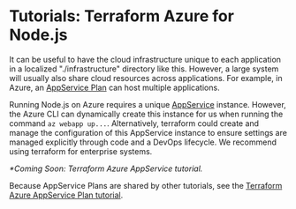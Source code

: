 # Tutorials: Terraform Azure for Node.js

It can be useful to have the cloud infrastructure unique to each application in a localized "./infrastructure" directory like this. However, a large system will usually also share cloud resources across applications. For example, in Azure, an [AppService Plan][az-appservice-plan] can host multiple applications.

Running Node.js on Azure requires a unique [AppService][az-appservice] instance. However, the Azure CLI can dynamically create this instance for us when running the command `az webapp up...`. Alternatively, terraform could create and manage the configuration of this AppService instance to ensure settings are managed explicitly through code and a DevOps lifecycle. We recommend using terraform for enterprise systems.

_\*Coming Soon: Terraform Azure AppService tutorial._

Because AppService Plans are shared by other tutorials, see the [Terraform Azure AppService Plan tutorial][tutorial-appservice-plan].

[az-appservice]: https://azure.microsoft.com/en-us/services/app-service/
[az-appservice-plan]: https://docs.microsoft.com/en-us/azure/app-service/overview-hosting-plans
[tutorial-appservice-plan]: ../../../terraform/azure/appservice-plan/#readme
